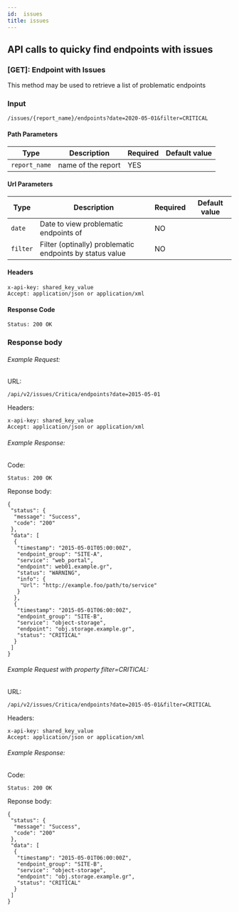 ```yaml
---
id:  issues
title: issues
---
```


## API calls to quicky find endpoints with issues

### [GET]: Endpoint with Issues

This method may be used to retrieve a list of problematic endpoints

### Input

```
/issues/{report_name}/endpoints?date=2020-05-01&filter=CRITICAL
```

#### Path Parameters
| Type | Description | Required | Default value |
|------|-------------|----------|---------------|
|`report_name`| name of the report| YES |  |

#### Url Parameters

| Type | Description | Required | Default value |
|------|-------------|----------|---------------|
|`date`| Date to view problematic endpoints of | NO |  |
|`filter`| Filter (optinally) problematic endpoints by status value| NO |  |



#### Headers
```
x-api-key: shared_key_value
Accept: application/json or application/xml
```

#### Response Code
```
Status: 200 OK
```

### Response body

###### Example Request:
URL:
```
/api/v2/issues/Critica/endpoints?date=2015-05-01
```
Headers:
```
x-api-key: shared_key_value
Accept: application/json or application/xml

```
###### Example Response:

Code:
```
Status: 200 OK
```
Reponse body:
```
{
 "status": {
  "message": "Success",
  "code": "200"
 },
 "data": [
  {
   "timestamp": "2015-05-01T05:00:00Z",
   "endpoint_group": "SITE-A",
   "service": "web_portal",
   "endpoint": web01.example.gr",
   "status": "WARNING",
   "info": {
    "Url": "http://example.foo/path/to/service"
   }
  },
  {
   "timestamp": "2015-05-01T06:00:00Z",
   "endpoint_group": "SITE-B",
   "service": "object-storage",
   "endpoint": "obj.storage.example.gr",
   "status": "CRITICAL"
  }
 ]
}
```

###### Example Request with property filter=CRITICAL:
URL:
```
/api/v2/issues/Critica/endpoints?date=2015-05-01&filter=CRITICAL
```
Headers:
```
x-api-key: shared_key_value
Accept: application/json or application/xml

```
###### Example Response:

Code:
```
Status: 200 OK
```
Reponse body:
```
{
 "status": {
  "message": "Success",
  "code": "200"
 },
 "data": [
  {
   "timestamp": "2015-05-01T06:00:00Z",
   "endpoint_group": "SITE-B",
   "service": "object-storage",
   "endpoint": "obj.storage.example.gr",
   "status": "CRITICAL"
  }
 ]
}
```

